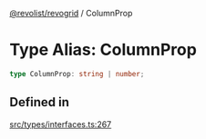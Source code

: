 [@revolist/revogrid](README.md) / ColumnProp

# Type Alias: ColumnProp

```ts
type ColumnProp: string | number;
```

## Defined in

[src/types/interfaces.ts:267](https://github.com/revolist/revogrid/blob/69d5bd9cb55a69f54242342681dca616def73994/src/types/interfaces.ts#L267)
